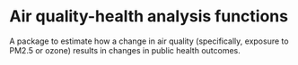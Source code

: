 # Air quality-health analysis functions

A package to estimate how a change in air quality (specifically, exposure to PM2.5 or 
ozone) results in changes in public health outcomes.
